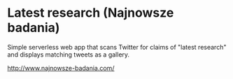 # Latest research (Najnowsze badania)

Simple serverless web app that scans Twitter for claims of "latest research" and displays matching tweets as a gallery.

http://www.najnowsze-badania.com/